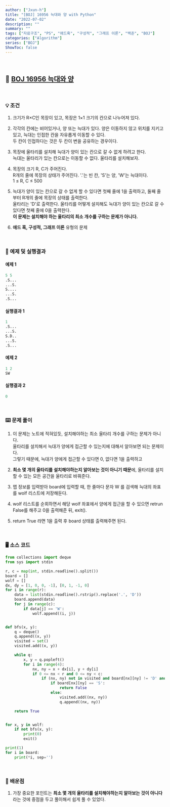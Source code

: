 ```yaml
---
author: ["Jxun-h"]
title: "[BOJ] 16956 늑대와 양 with Python"
date: "2022-07-02"
description: ""
summary: ""
tags: ["자료구조", "PS", "애드혹", "구성적", "그래프 이론", "백준", "BOJ"]
categories: ["Algorithm"]
series: ["BOJ"]
ShowToc: false
---
```


<br>

## 📌 <a href="https://www.acmicpc.net/problem/16956" target="_blank">BOJ 16956 늑대와 양</a>

<br>

### 💡 조건

1.  크기가 R×C인 목장이 있고, 목장은 1×1 크기의 칸으로 나누어져 있다.

2.  각각의 칸에는 비어있거나, 양 또는 늑대가 있다. 양은 이동하지 않고 위치를 지키고 있고, 늑대는 인접한 칸을 자유롭게 이동할 수 있다.  
    두 칸이 인접하다는 것은 두 칸이 변을 공유하는 경우이다.

3.  목장에 울타리를 설치해 늑대가 양이 있는 칸으로 갈 수 없게 하려고 한다.  
    늑대는 울타리가 있는 칸으로는 이동할 수 없다. 울타리를 설치해보자.

4.  목장의 크기 R, C가 주어진다.  
    R개의 줄에 목장의 상태가 주어진다. '.'는 빈 칸, 'S'는 양, 'W'는 늑대이다.  
    1 ≤ R, C ≤ 500

5.  늑대가 양이 있는 칸으로 갈 수 없게 할 수 있다면 첫째 줄에 1을 출력하고, 둘째 줄부터 R개의 줄에 목장의 상태를 출력한다.  
    울타리는 'D'로 출력한다. 울타리를 어떻게 설치해도 늑대가 양이 있는 칸으로 갈 수 있다면 첫째 줄에 0을 출력한다.  
    **이 문제는 설치해야 하는 울타리의 최소 개수를 구하는 문제가 아니다.**

6.  **애드 혹, 구성적, 그래프 이론** 유형의 문제

<br>

### 🔖 예제 및 실행결과

#### 예제 1

```py
5 5
.S...
...S.
S....
...S.
.S...
```

#### 실행결과 1

```py
1
.S...
...S.
S.D..
...S.
.S...
```

#### 예제 2

```py
1 2
SW
```

#### 실행결과 2

```py
0
```

<br>

### ⌨️ 문제 풀이

1.  이 문제는 노트에 적혀있듯, 설치해야하는 최소 울타리 개수를 구하는 문제가 아니다.  
    울타리를 설치해서 늑대가 양에게 접근할 수 있는지에 대해서 알아보면 되는 문제이다.  
    그렇기 때문에, 늑대가 양에게 접근할 수 있다면 0, 없다면 1을 출력하고

2.  **최소 몇 개의 울타리를 설치해야하는지 알아보는 것이 아니기 때문**에, 울타리를 설치할 수 있는 모든 공간을 울타리로 바꿔준다.

3.  맵 정보를 입력받아 board에 입력할 때, 한 줄마다 문자 W 를 검색해 늑대의 좌표를 wolf 리스트에 저장해둔다.

4.  wolf 리스트를 순회하면서 해당 wolf 좌표에서 양에게 접근을 할 수 있으면 retrun False를 해주고 0을 출력해준 뒤, exit().

5.  return True 라면 1을 출력 후 board 상태를 출력해주면 된다.

<br>

### 🖥 소스 코드

```py
from collections import deque
from sys import stdin

r, c = map(int, stdin.readline().split())
board = []
wolf = []
dx, dy = [1, 0, 0, -1], [0, 1, -1, 0]
for i in range(r):
    data = list(stdin.readline().rstrip().replace('.', 'D'))
    board.append(data)
    for j in range(c):
        if data[j] == 'W':
            wolf.append((i, j))


def bfs(x, y):
    q = deque()
    q.append((x, y))
    visited = set()
    visited.add((x, y))

    while q:
        x, y = q.popleft()
        for i in range(4):
            nx, ny = x + dx[i], y + dy[i]
            if 0 <= nx < r and 0 <= ny < c:
                if (nx, ny) not in visited and board[nx][ny] != 'D' and board[nx][ny] != 'W':
                    if board[nx][ny] == 'S':
                        return False
                    else:
                        visited.add((nx, ny))
                        q.append((nx, ny))

    return True


for x, y in wolf:
    if not bfs(x, y):
        print(0)
        exit()

print(1)
for i in board:
    print(*i, sep='')
```

<br>

### 💾 배운점

1.  가장 중요한 포인트는 **최소 몇 개의 울타리를 설치해야하는지 알아보는 것이 아니다** 라는 것에 중점을 두고 풀이해서 쉽게 풀 수 있었다.